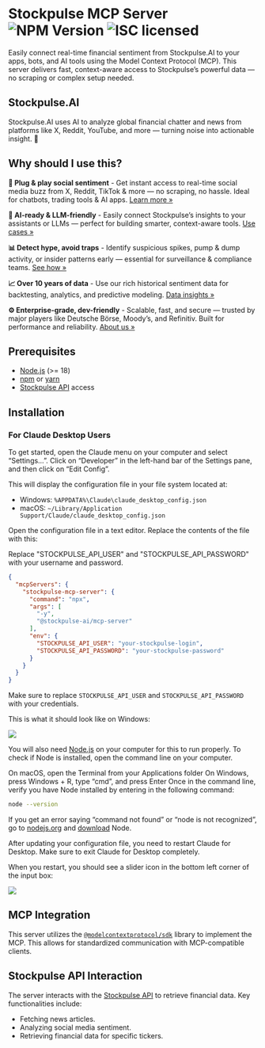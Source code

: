 # Stockpulse MCP Server ![NPM Version](https://img.shields.io/npm/v/%40stockpulse-ai%2Fmcp-server) ![ISC licensed](https://img.shields.io/npm/l/%40stockpulse-ai%2Fmcp-server)

Easily connect real-time financial sentiment from Stockpulse.AI to your apps, bots, and AI tools using the Model Context Protocol (MCP). This server delivers fast, context-aware access to Stockpulse’s powerful data — no scraping or complex setup needed.

## Stockpulse.AI

Stockpulse.AI uses AI to analyze global financial chatter and news from platforms like X, Reddit, YouTube, and more — turning noise into actionable insight. 🚀

## Why should I use this?

**🚀 Plug & play social sentiment** - Get instant access to real-time social media buzz from X, Reddit, TikTok & more — no scraping, no hassle. Ideal for chatbots, trading tools & AI apps. [Learn more »](https://stockpulse.ai/products/)

**🧠 AI-ready & LLM-friendly** - Easily connect Stockpulse’s insights to your assistants or LLMs — perfect for building smarter, context-aware tools. [Use cases »](https://stockpulse.ai/use-cases/)

**📊 Detect hype, avoid traps** - Identify suspicious spikes, pump & dump activity, or insider patterns early — essential for surveillance & compliance teams. [See how »](https://stockpulse.ai/use-cases/surveillance/)

**📈 Over 10 years of data** - Use our rich historical sentiment data for backtesting, analytics, and predictive modeling. [Data insights »](https://stockpulse.ai/products/)

**⚙️ Enterprise-grade, dev-friendly** - Scalable, fast, and secure — trusted by major players like Deutsche Börse, Moody’s, and Refinitiv. Built for performance and reliability. [About us »](https://stockpulse.ai/company/#about-us)

## Prerequisites

* [Node.js](https://nodejs.org/) (>= 18)
* [npm](https://www.npmjs.com/) or [yarn](https://yarnpkg.com/)
* [Stockpulse API](https://app.stockpulse.ai/pricing) access

## Installation

### For Claude Desktop Users

To get started, open the Claude menu on your computer and select “Settings…”.
Click on “Developer” in the left-hand bar of the Settings pane, and then click on “Edit Config”.

This will display the configuration file in your file system located at:

- Windows: `%APPDATA%\Claude\claude_desktop_config.json`
- macOS: `~/Library/Application Support/Claude/claude_desktop_config.json`

Open the configuration file in a text editor. Replace the contents of the file with this:

Replace "STOCKPULSE_API_USER" and "STOCKPULSE_API_PASSWORD" with your username and password.

```json
{
  "mcpServers": {
    "stockpulse-mcp-server": {
      "command": "npx",
      "args": [
        "-y",
        "@stockpulse-ai/mcp-server"
      ],
      "env": {
        "STOCKPULSE_API_USER": "your-stockpulse-login",
        "STOCKPULSE_API_PASSWORD": "your-stockpulse-password"
      }
    }
  }
}
```

Make sure to replace `STOCKPULSE_API_USER` and `STOCKPULSE_API_PASSWORD` with your credentials.

This is what it should look like on Windows:

<img src="https://raw.githubusercontent.com/stockpulse-ai/mcp-server-typescript/refs/tags/v1.0.0/docs/claude-desktop-1.gif" />

You will also need [Node.js](https://nodejs.org/) on your computer for this to run properly.
To check if Node is installed, open the command line on your computer.

On macOS, open the Terminal from your Applications folder
On Windows, press Windows + R, type “cmd”, and press Enter
Once in the command line, verify you have Node installed by entering in the following command:

```bash
node --version
```
If you get an error saying “command not found” or “node is not recognized”, go to [nodejs.org](https://nodejs.org/) and 
[download](https://nodejs.org/en/download) Node.

After updating your configuration file, you need to restart Claude for Desktop.
Make sure to exit Claude for Desktop completely.

When you restart, you should see a slider icon in the bottom left corner of the input box:

<img src="https://raw.githubusercontent.com/stockpulse-ai/mcp-server-typescript/refs/tags/v1.0.0/docs/claude-desktop-2.gif" />

## MCP Integration

This server utilizes the [`@modelcontextprotocol/sdk`](https://www.npmjs.com/package/@modelcontextprotocol/sdk)
library to implement the MCP. This allows for standardized communication with MCP-compatible clients.

## Stockpulse API Interaction

The server interacts with the [Stockpulse API](https://app.stockpulse.ai/pricing) to retrieve financial data.
Key functionalities include:

* Fetching news articles.
* Analyzing social media sentiment.
* Retrieving financial data for specific tickers.
